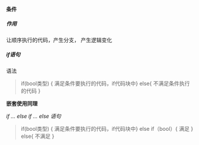 ####  条件

##### 作用

让顺序执行的代码，产生分支， 产生逻辑变化

##### if语句

语法

> if(bool类型)
> {
>   满足条件要执行的代码，if代码块中}
> else{
>   不满足条件执行的代码
> }

**嵌套使用同理**

*if ... else if ... else 语句*

> if(bool类型)
> {
>   满足条件要执行的代码，if代码块中}
> else if（bool）{
>   满足
> }
> else{
>   不满足
> }
